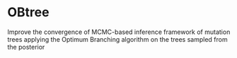 # OBtree
Improve the convergence of MCMC-based inference framework  of mutation trees applying the Optimum Branching algorithm on the trees sampled from the posterior
